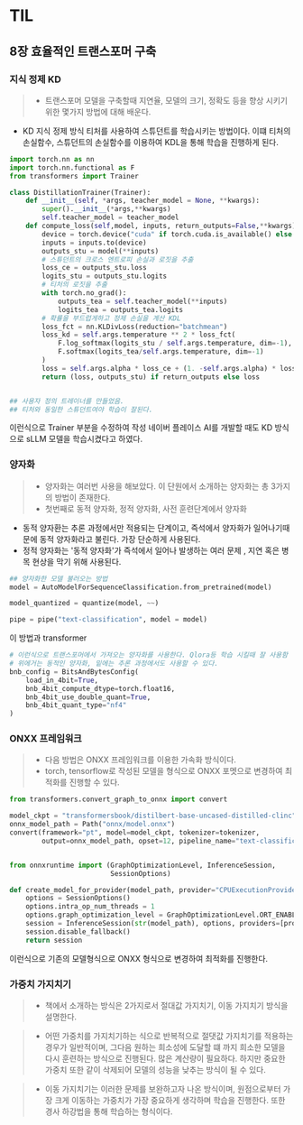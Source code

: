 # TIL

## 8장 효율적인 트랜스포머 구축

### 지식 정제 KD
> - 트랜스포머 모델을 구축할때 지연율, 모델의 크기, 정확도 등을 향상 시키기 위한 몇가지 방법에 대해 배운다.

- KD 지식 정제 방식 티처를 사용하여 스튜던트를 학습시키는 방법이다. 이떄 티처의 손실함수, 스튜던트의  손실함수를 이용하여 KDL을 통해 학습을 진행하게 된다.
```python
import torch.nn as nn
import torch.nn.functional as F
from transformers import Trainer

class DistillationTrainer(Trainer):
    def __init__(self, *args, teacher_model = None, **kwargs):
        super().__init__(*args,**kwargs)
        self.teacher_model = teacher_model
    def compute_loss(self,model, inputs, return_outputs=False,**kwargs):
        device = torch.device("cuda" if torch.cuda.is_available() else "cpu")
        inputs = inputs.to(device)
        outputs_stu = model(**inputs)
        # 스튜던트의 크로스 엔트로피 손실과 로짓을 추출
        loss_ce = outputs_stu.loss
        logits_stu = outputs_stu.logits
        # 티처의 로짓을 추출
        with torch.no_grad():
            outputs_tea = self.teacher_model(**inputs)
            logits_tea = outputs_tea.logits
        # 확률을 부드럽게하고 정제 손실을 계산 KDL
        loss_fct = nn.KLDivLoss(reduction="batchmean")
        loss_kd = self.args.temperature ** 2 * loss_fct(
            F.log_softmax(logits_stu / self.args.temperature, dim=-1),
            F.softmax(logits_tea/self.args.temperature, dim=-1)
        )
        loss = self.args.alpha * loss_ce + (1. -self.args.alpha) * loss_kd
        return (loss, outputs_stu) if return_outputs else loss


## 사용자 정의 트레이너를 만들었음.
## 티처와 동일한 스튜던트여야 학습이 잘된다.
```
이런식으로 Trainer 부분을 수정하여 작성 
네이버 플레이스 AI를 개발할 때도 KD 방식으로 sLLM 모델을 학습시켰다고 하였다.
### 양자화
> - 양자화는 여러번 사용을 해보았다. 이 단원에서 소개하는 양자화는 총 3가지의 방법이 존재한다.
> - 첫번째로 동적 양자화, 정적 양자화, 사전 훈련단계에서 양자화

- 동적 양자환는 추론 과정에서만 적용되는 단계이고, 즉석에서 양자화가 일어나기때문에 동적 양자화라고 불린다. 가장 단순하게 사용된다.
- 정적 양자화는 '동적 양자화'가 즉석에서 일어나 발생하는 여러 문제 , 지연 혹은 병목 현상을 막기 위해 사용된다. 

```python
## 양자화한 모델 불러오는 방법
model = AutoModelForSequenceClassification.from_pretrained(model)

model_quantized = quantize(model, ~~)

pipe = pipe("text-classification", model = model)

```
이 방법과 transformer
```python
# 이런식으로 트랜스포머에서 가져오는 양자화를 사용한다. Qlora등 학습 시킬때 잘 사용함
# 위에거는 동적인 양자화, 밑에는 추론 과정에서도 사용할 수 있다.
bnb_config = BitsAndBytesConfig(
    load_in_4bit=True,
    bnb_4bit_compute_dtype=torch.float16,
    bnb_4bit_use_double_quant=True,
    bnb_4bit_quant_type="nf4"
)
```

### ONXX 프레임워크
> - 다음 방법은 ONXX 프레임워크를 이용한 가속화 방식이다. 
> - torch, tensorflow로 작성된 모델을 형식으로 ONXX 포멧으로 변경하여 최적화를 진행할 수 있다.

```python
from transformers.convert_graph_to_onnx import convert

model_ckpt = "transformersbook/distilbert-base-uncased-distilled-clinc"
onnx_model_path = Path("onnx/model.onnx")
convert(framework="pt", model=model_ckpt, tokenizer=tokenizer, 
        output=onnx_model_path, opset=12, pipeline_name="text-classification")


from onnxruntime import (GraphOptimizationLevel, InferenceSession, 
                         SessionOptions)

def create_model_for_provider(model_path, provider="CPUExecutionProvider"): 
    options = SessionOptions()
    options.intra_op_num_threads = 1
    options.graph_optimization_level = GraphOptimizationLevel.ORT_ENABLE_ALL
    session = InferenceSession(str(model_path), options, providers=[provider])
    session.disable_fallback()
    return session
```
이런식으로 기존의 모델형식으로 ONXX 형식으로 변경하여 최적화를 진행한다.

### 가중치 가지치기
> - 책에서 소개하는 방식은 2가지로서 절대값 가지치기, 이동 가지치기 방식을 설명한다.

> - 어떤 가중치를 가지치기하는 식으로 반복적으로 절댓값 가지치기를 적용하는 경우가 일반적이며, 그다음 원하는 희소성에 도달할 떄 까지 희소한 모델을 다시 훈련하는 방식으로 진행된다. 많은 계산량이 필요하다. 하지만 중요한 가중치 또한 같이 삭제되어 모델의 성능을 낮추는 방식이 될 수 있다.   

> - 이동 가지치기는 이러한 문제를 보완하고자 나온 방식이며, 원점으로부터 가장 크게 이동하는 가중치가 가장 중요하게 생각하며 학습을 진행한다. 또한 경사 하강법을 통해 학습하는 형식이다.